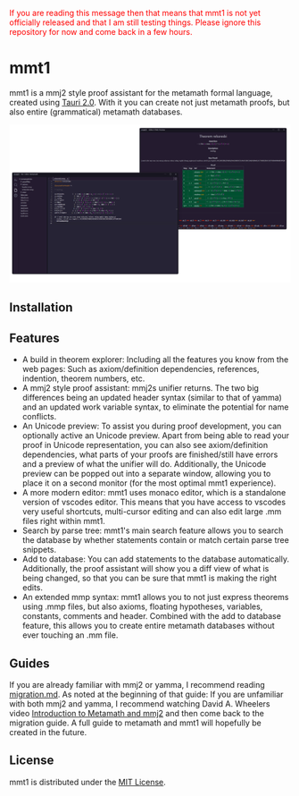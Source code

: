 <span style="color:red">If you are reading this message then that means that mmt1 is not yet officially released and that I am still testing things. Please ignore this repository for now and come back in a few hours.</span>

# mmt1

mmt1 is a mmj2 style proof assistant for the metamath formal language, created using [Tauri 2.0](https://v2.tauri.app). With it you can create not just metamath proofs, but also entire (grammatical) metamath databases.

![mmt1](images/mmt1.png)

## Installation

## Features

- A build in theorem explorer: Including all the features you know from the web pages: Such as axiom/definition dependencies, references, indention, theorem numbers, etc.
- A mmj2 style proof assistant: mmj2s unifier returns. The two big differences being an updated header syntax (similar to that of yamma) and an updated work variable syntax, to eliminate the potential for name conflicts.
- An Unicode preview: To assist you during proof development, you can optionally active an Unicode preview. Apart from being able to read your proof in Unicode representation, you can also see axiom/definition dependencies, what parts of your proofs are finished/still have errors and a preview of what the unifier will do. Additionally, the Unicode preview can be popped out into a separate window, allowing you to place it on a second monitor (for the most optimal mmt1 experience).
- A more modern editor: mmt1 uses monaco editor, which is a standalone version of vscodes editor. This means that you have access to vscodes very useful shortcuts, multi-cursor editing and can also edit large .mm files right within mmt1.
- Search by parse tree: mmt1's main search feature allows you to search the database by whether statements contain or match certain parse tree snippets.
- Add to database: You can add statements to the database automatically. Additionally, the proof assistant will show you a diff view of what is being changed, so that you can be sure that mmt1 is making the right edits.
- An extended mmp syntax: mmt1 allows you to not just express theorems using .mmp files, but also axioms, floating hypotheses, variables, constants, comments and header. Combined with the add to database feature, this allows you to create entire metamath databases without ever touching an .mm file.

## Guides

If you are already familiar with mmj2 or yamma, I recommend reading [migration.md](guides/migration.md). As noted at the beginning of that guide: If you are unfamiliar with both mmj2 and yamma, I recommend watching David A. Wheelers video [Introduction to Metamath and mmj2](https://www.youtube.com/watch?v=Rst2hZpWUbU) and then come back to the migration guide. A full guide to metamath and mmt1 will hopefully be created in the future.

## License

mmt1 is distributed under the [MIT License](LICENSE.txt).
